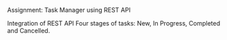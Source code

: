 Assignment: Task Manager using REST API

Integration of REST API
Four stages of tasks: New, In Progress, Completed and Cancelled.
